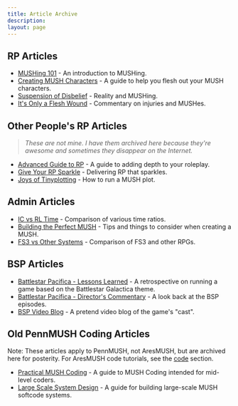 ```yaml
---
title: Article Archive
description: 
layout: page
---
```


## RP Articles

* [MUSHing 101](/mush-101) - An introduction to MUSHing.
* [Creating MUSH Characters](/articles/creating-mush-characters.html) - A guide to help you flesh out your MUSH characters.
* [Suspension of Disbelief](/articles/suspension-of-disbelief.html) - Reality and MUSHing.
* [It's Only a Flesh Wound](/articles/it-s-only-a-flesh-wound.html) - Commentary on injuries and MUSHes.

## Other People's RP Articles

> *These are not mine.  I have them archived here because they're awesome and sometimes they disappear on the Internet.*

* [Advanced Guide to RP](/articles/advanced-guide-to-rp.html) - A guide to adding depth to your roleplay.
* [Give Your RP Sparkle](/articles/give-your-rp-sparkle.html) - Delivering RP that sparkles.
* [Joys of Tinyplotting](/articles/joys-of-tinyplotting.html) - How to run a MUSH plot.

## Admin Articles

* [IC vs RL Time](/articles/ic-vs-rl-time.html) - Comparison of various time ratios.
* [Building the Perfect MUSH](/articles/building-the-perfect-mush.html) - Tips and things to consider when creating a MUSH.
* [FS3 vs Other Systems](/articles/fs3-vs-other-systems.html) - Comparison of FS3 and other RPGs.

## BSP Articles

* [Battlestar Pacifica - Lessons Learned](/articles/battlestar-pacifica-lessons-learned.html) - A retrospective on running a game based on the Battlestar Galactica theme.
* [Battlestar Pacifica - Director's Commentary](/articles/battlestar-pacifica-director-s-commentary.html) - A look back at the BSP episodes.
* [BSP Video Blog](/articles/bsp-video-blog.html) - A pretend video blog of the game's "cast".

## Old PennMUSH Coding Articles

Note:  These articles apply to PennMUSH, not AresMUSH, but are archived here for posterity.  For AresMUSH code tutorials, see the [code](/code) section.

* [Practical MUSH Coding](/articles/practical-mush-coding.html) - A guide to MUSH Coding intended for mid-level coders.
* [Large Scale System Design](/articles/large-scale-system-design.html) - A guide for building large-scale MUSH softcode systems.

